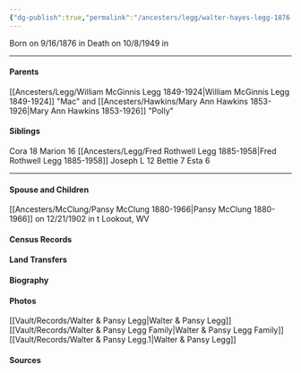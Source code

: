 ```yaml
---
{"dg-publish":true,"permalink":"/ancesters/legg/walter-hayes-legg-1876-1949/","tags":["Walter-Hayes-Legg"]}
---
```


Born on  9/16/1876 in <!-- link to place -->
Death on 10/8/1949 in <!-- link to place -->

---
#### Parents

[[Ancesters/Legg/William McGinnis Legg 1849-1924\|William McGinnis Legg 1849-1924]] "Mac" and [[Ancesters/Hawkins/Mary Ann Hawkins 1853-1926\|Mary Ann Hawkins 1853-1926]] "Polly"
#### Siblings
Cora 18
Marion 16
[[Ancesters/Legg/Fred Rothwell Legg 1885-1958\|Fred Rothwell Legg 1885-1958]]
Joseph L 12
Bettie 7
Esta 6

---
#### Spouse and Children
[[Ancesters/McClung/Pansy McClung 1880-1966\|Pansy McClung 1880-1966]] on 12/21/1902 in t Lookout, WV
<!-- Link to child -->

#### Census Records

#### Land Transfers

#### Biography

#### Photos
[[Vault/Records/Walter & Pansy Legg\|Walter & Pansy Legg]]
[[Vault/Records/Walter & Pansy Legg Family\|Walter & Pansy Legg Family]]
[[Vault/Records/Walter & Pansy Legg.1\|Walter & Pansy Legg]]
#### Sources


